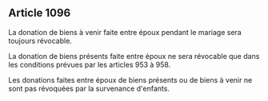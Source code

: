 Article 1096
----
La donation de biens à venir faite entre époux pendant le mariage sera toujours
révocable.

La donation de biens présents faite entre époux ne sera révocable que dans les
conditions prévues par les articles 953 à 958.

Les donations faites entre époux de biens présents ou de biens à venir ne sont
pas révoquées par la survenance d'enfants.
